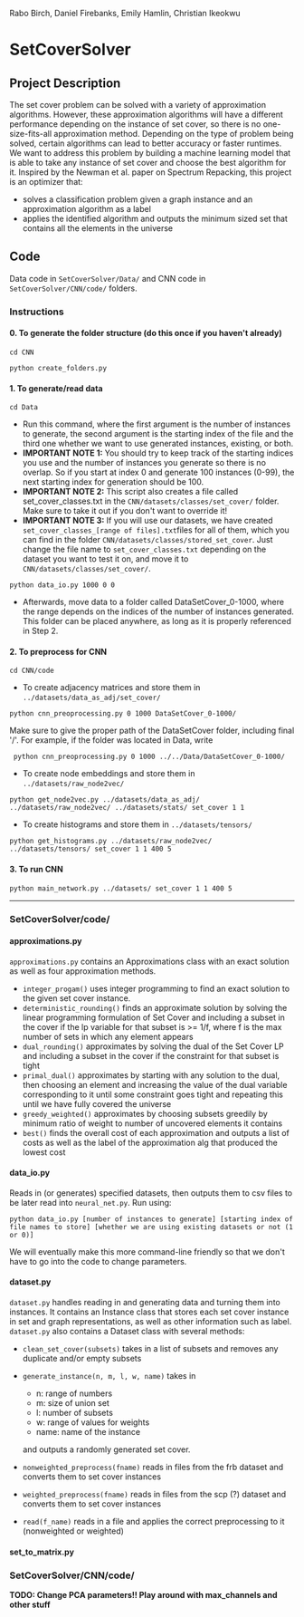 Rabo Birch, Daniel Firebanks, Emily Hamlin, Christian Ikeokwu

# SetCoverSolver

## Project Description

The set cover problem can be solved with a variety of approximation algorithms. However, these approximation algorithms will have a different performance depending on the instance of set cover, so there is no one-size-fits-all approximation method. Depending on the type of problem being solved, certain algorithms can lead to better accuracy or faster runtimes. We want to address this problem by building a machine learning model that is able to take any instance of set cover and choose the best algorithm for it. Inspired by the Newman et al. paper on Spectrum Repacking, this project is an optimizer that: 

  * solves a classification problem given a graph instance and an approximation algorithm as a label
  * applies the identified algorithm and outputs the minimum sized set that contains all the elements in the universe

## Code

Data code in `SetCoverSolver/Data/` and CNN code in `SetCoverSolver/CNN/code/` folders.

### Instructions

#### 0. To generate the folder structure (do this once if you haven't already)

` cd CNN `

` python create_folders.py `

#### 1. To generate/read data

` cd Data `

- Run this command, where the first argument is the number of instances to generate, the second argument is the starting index of the file and the third one whether we want to use generated instances, existing, or both.
- __IMPORTANT NOTE 1:__ You should try to keep track of the starting indices you use and the number of instances you generate so there is no overlap. So if you start at index 0 and generate 100 instances (0-99), the next starting index for generation should be 100.
- __IMPORTANT NOTE 2:__ This script also creates a file called set_cover_classes.txt in the `CNN/datasets/classes/set_cover/` folder. Make sure to take it out if you don't want to override it!
- __IMPORTANT NOTE 3:__ If you will use our datasets, we have created `set_cover_classes_[range of files].txt`files for all of them, which you can find in the folder `CNN/datasets/classes/stored_set_cover`. Just change the file name to `set_cover_classes.txt` depending on the dataset you want to test it on, and move it to `CNN/datasets/classes/set_cover/`.

` python data_io.py 1000 0 0 `

- Afterwards, move data to a folder called DataSetCover_0-1000, where the range depends on the indices of the number of instances generated. This folder can be placed anywhere, as long as it is properly referenced in Step 2.
 

#### 2. To preprocess for CNN

` cd CNN/code `

- To create adjacency matrices and store them in ` ../datasets/data_as_adj/set_cover/ `

` python cnn_preoprocessing.py 0 1000 DataSetCover_0-1000/ `

Make sure to give the proper path of the DataSetCover folder, including final '/'. For example, if the folder was located in Data, write

` python cnn_preoprocessing.py 0 1000 ../../Data/DataSetCover_0-1000/`

- To create node embeddings and store them in ` ../datasets/raw_node2vec/ `

` python get_node2vec.py ../datasets/data_as_adj/ ../datasets/raw_node2vec/ ../datasets/stats/ set_cover 1 1 `

- To create histograms and store them in ` ../datasets/tensors/ `

` python get_histograms.py ../datasets/raw_node2vec/ ../datasets/tensors/ set_cover 1 1 400 5 `


#### 3. To run CNN

` python main_network.py ../datasets/ set_cover 1 1 400 5 `

----------------------------------------------------------------

### SetCoverSolver/code/

#### approximations.py

`approximations.py` contains an Approximations class with an exact solution as well as four approximation methods.

  * `integer_progam()` uses integer programming to find an exact solution to the given set cover instance.
  * `deterministic_rounding()` finds an approximate solution by solving the linear programming formulation of Set Cover and including a subset in the cover if the lp variable for that subset is >= 1/f, where f is the max number of sets in which any element appears
  * `dual_rounding()` approximates by solving the dual of the Set Cover LP and including a subset in the cover if the constraint for that subset is tight
  * `primal_dual()` approximates by starting with any solution to the dual, then choosing an element and increasing the value of the dual variable corresponding to it until some constraint goes tight and repeating this until we have fully covered the universe
  * `greedy_weighted()` approximates by choosing subsets greedily by minimum ratio of weight to number of uncovered elements it contains
  * `best()` finds the overall cost of each approximation and outputs a list of costs as well as the label of the approximation alg that produced the lowest cost

#### data_io.py

Reads in (or generates) specified datasets, then outputs them to csv files to be later read into `neural_net.py`. Run using:

```python data_io.py [number of instances to generate] [starting index of file names to store] [whether we are using existing datasets or not (1 or 0)]```

We will eventually make this more command-line friendly so that we don't have to go into the code to change parameters.

#### dataset.py

`dataset.py` handles reading in and generating data and turning them into instances. It contains an Instance class that stores each set cover instance in set and graph representations, as well as other information such as label. `dataset.py` also contains a Dataset class with several methods:

  * `clean_set_cover(subsets)` takes in a list of subsets and removes any duplicate and/or empty subsets
  * `generate_instance(n, m, l, w, name)` takes in
      * n: range of numbers
      * m: size of union set
      * l: number of subsets
      * w: range of values for weights
      * name: name of the instance
    
      and outputs a randomly generated set cover.
      
  * `nonweighted_preprocess(fname)` reads in files from the frb dataset and converts them to set cover instances
  * `weighted_preprocess(fname)` reads in files from the scp (?) dataset and converts them to set cover instances
  * `read(f_name)` reads in a file and applies the correct preprocessing to it (nonweighted or weighted)

#### set_to_matrix.py

### SetCoverSolver/CNN/code/

__TODO: Change PCA parameters!! Play around with max_channels and other stuff__



